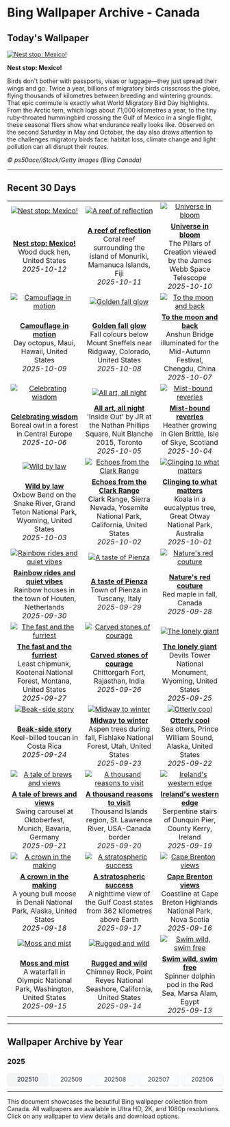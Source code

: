 # Bing Wallpaper Archive - Canada

## Today's Wallpaper

[![Nest stop: Mexico!](https://www.bing.com/th?id=OHR.WoodDuckHen_EN-CA8442966636_UHD.jpg&pid=hp&w=2560)](https://bing.codexun.com/ca/detail/20251012)

**Nest stop: Mexico!**

Birds don't bother with passports, visas or luggage—they just spread their wings and go. Twice a year, billions of migratory birds crisscross the globe, flying thousands of kilometres between breeding and wintering grounds. That epic commute is exactly what World Migratory Bird Day highlights. From the Arctic tern, which logs about 71,000 kilometres a year, to the tiny ruby-throated hummingbird crossing the Gulf of Mexico in a single flight, these seasonal fliers show what endurance really looks like. Observed on the second Saturday in May and October, the day also draws attention to the challenges migratory birds face: habitat loss, climate change and light pollution can all disrupt their routes.

*© ps50ace/iStock/Getty Images (Bing Canada)*

---

## Recent 30 Days

| | | |
|:---:|:---:|:---:|
| [![Nest stop: Mexico!](https://www.bing.com/th?id=OHR.WoodDuckHen_EN-CA8442966636_UHD.jpg&pid=hp&w=2560)](https://bing.codexun.com/ca/detail/20251012) | [![A reef of reflection](https://www.bing.com/th?id=OHR.MonurikiFiji_EN-CA8167749404_UHD.jpg&pid=hp&w=2560)](https://bing.codexun.com/ca/detail/20251011) | [![Universe in bloom](https://www.bing.com/th?id=OHR.WebbPillars_EN-CA8021988309_UHD.jpg&pid=hp&w=2560)](https://bing.codexun.com/ca/detail/20251010) | 
| **[Nest stop: Mexico!](https://bing.codexun.com/ca/detail/20251012)**<br>Wood duck hen, United States<br>*2025-10-12* | **[A reef of reflection](https://bing.codexun.com/ca/detail/20251011)**<br>Coral reef surrounding the island of Monuriki, Mamanuca Islands, Fiji<br>*2025-10-11* | **[Universe in bloom](https://bing.codexun.com/ca/detail/20251010)**<br>The Pillars of Creation viewed by the James Webb Space Telescope<br>*2025-10-10* | 
| [![Camouflage in motion](https://www.bing.com/th?id=OHR.OctopusCyanea_EN-CA7864486363_UHD.jpg&pid=hp&w=2560)](https://bing.codexun.com/ca/detail/20251009) | [![Golden fall glow](https://www.bing.com/th?id=OHR.RidgwayAspens_EN-CA7717329977_UHD.jpg&pid=hp&w=2560)](https://bing.codexun.com/ca/detail/20251008) | [![To the moon and back](https://www.bing.com/th?id=OHR.AnshunBridge_EN-CA7553942511_UHD.jpg&pid=hp&w=2560)](https://bing.codexun.com/ca/detail/20251007) | 
| **[Camouflage in motion](https://bing.codexun.com/ca/detail/20251009)**<br>Day octopus, Maui, Hawaii, United States<br>*2025-10-09* | **[Golden fall glow](https://bing.codexun.com/ca/detail/20251008)**<br>Fall colours below Mount Sneffels near Ridgway, Colorado, United States<br>*2025-10-08* | **[To the moon and back](https://bing.codexun.com/ca/detail/20251007)**<br>Anshun Bridge illuminated for the Mid-Autumn Festival, Chengdu, China<br>*2025-10-07* | 
| [![Celebrating wisdom](https://www.bing.com/th?id=OHR.TeacherOwl_EN-CA7173344502_UHD.jpg&pid=hp&w=2560)](https://bing.codexun.com/ca/detail/20251006) | [![All art, all night](https://www.bing.com/th?id=OHR.InsideOutNB_EN-CA6818912564_UHD.jpg&pid=hp&w=2560)](https://bing.codexun.com/ca/detail/20251005) | [![Mist-bound reveries](https://www.bing.com/th?id=OHR.SkyeHeather_EN-CA6782703552_UHD.jpg&pid=hp&w=2560)](https://bing.codexun.com/ca/detail/20251004) | 
| **[Celebrating wisdom](https://bing.codexun.com/ca/detail/20251006)**<br>Boreal owl in a forest in Central Europe<br>*2025-10-06* | **[All art, all night](https://bing.codexun.com/ca/detail/20251005)**<br>'Inside Out' by JR at the Nathan Phillips Square, Nuit Blanche 2015, Toronto<br>*2025-10-05* | **[Mist-bound reveries](https://bing.codexun.com/ca/detail/20251004)**<br>Heather growing in Glen Brittle, Isle of Skye, Scotland<br>*2025-10-04* | 
| [![Wild by law](https://www.bing.com/th?id=OHR.OxbowBend_EN-CA0110307953_UHD.jpg&pid=hp&w=2560)](https://bing.codexun.com/ca/detail/20251003) | [![Echoes from the Clark Range](https://www.bing.com/th?id=OHR.YosemiteClark_EN-CA9187443856_UHD.jpg&pid=hp&w=2560)](https://bing.codexun.com/ca/detail/20251002) | [![Clinging to what matters](https://www.bing.com/th?id=OHR.EucalyptusKoala_EN-CA8939050680_UHD.jpg&pid=hp&w=2560)](https://bing.codexun.com/ca/detail/20251001) | 
| **[Wild by law](https://bing.codexun.com/ca/detail/20251003)**<br>Oxbow Bend on the Snake River, Grand Teton National Park, Wyoming, United States<br>*2025-10-03* | **[Echoes from the Clark Range](https://bing.codexun.com/ca/detail/20251002)**<br>Clark Range, Sierra Nevada, Yosemite National Park, California, United States<br>*2025-10-02* | **[Clinging to what matters](https://bing.codexun.com/ca/detail/20251001)**<br>Koala in a eucalyptus tree, Great Otway National Park, Australia<br>*2025-10-01* | 
| [![Rainbow rides and quiet vibes](https://www.bing.com/th?id=OHR.HoutenHouses_EN-CA8693710238_UHD.jpg&pid=hp&w=2560)](https://bing.codexun.com/ca/detail/20250930) | [![A taste of Pienza](https://www.bing.com/th?id=OHR.PienzaItaly_EN-CA8507230327_UHD.jpg&pid=hp&w=2560)](https://bing.codexun.com/ca/detail/20250929) | [![Nature's red couture](https://www.bing.com/th?id=OHR.RedMapleleaf_EN-CA8222399050_UHD.jpg&pid=hp&w=2560)](https://bing.codexun.com/ca/detail/20250928) | 
| **[Rainbow rides and quiet vibes](https://bing.codexun.com/ca/detail/20250930)**<br>Rainbow houses in the town of Houten, Netherlands<br>*2025-09-30* | **[A taste of Pienza](https://bing.codexun.com/ca/detail/20250929)**<br>Town of Pienza in Tuscany, Italy<br>*2025-09-29* | **[Nature's red couture](https://bing.codexun.com/ca/detail/20250928)**<br>Red maple in fall, Canada<br>*2025-09-28* | 
| [![The fast and the furriest](https://www.bing.com/th?id=OHR.AutumnChipmunk_EN-CA7669023856_UHD.jpg&pid=hp&w=2560)](https://bing.codexun.com/ca/detail/20250927) | [![Carved stones of courage](https://www.bing.com/th?id=OHR.FortChittorgarh_EN-CA6914700264_UHD.jpg&pid=hp&w=2560)](https://bing.codexun.com/ca/detail/20250926) | [![The lonely giant](https://www.bing.com/th?id=OHR.BearLodge_EN-CA5941138960_UHD.jpg&pid=hp&w=2560)](https://bing.codexun.com/ca/detail/20250925) | 
| **[The fast and the furriest](https://bing.codexun.com/ca/detail/20250927)**<br>Least chipmunk, Kootenai National Forest, Montana, United States<br>*2025-09-27* | **[Carved stones of courage](https://bing.codexun.com/ca/detail/20250926)**<br>Chittorgarh Fort, Rajasthan, India<br>*2025-09-26* | **[The lonely giant](https://bing.codexun.com/ca/detail/20250925)**<br>Devils Tower National Monument, Wyoming, United States<br>*2025-09-25* | 
| [![Beak-side story](https://www.bing.com/th?id=OHR.ToucanForest_EN-CA5712281059_UHD.jpg&pid=hp&w=2560)](https://bing.codexun.com/ca/detail/20250924) | [![Midway to winter](https://www.bing.com/th?id=OHR.AspenEquinox_EN-CA5015758865_UHD.jpg&pid=hp&w=2560)](https://bing.codexun.com/ca/detail/20250923) | [![Otterly cool](https://www.bing.com/th?id=OHR.IceOtters_EN-CA4744258157_UHD.jpg&pid=hp&w=2560)](https://bing.codexun.com/ca/detail/20250922) | 
| **[Beak-side story](https://bing.codexun.com/ca/detail/20250924)**<br>Keel-billed toucan in Costa Rica<br>*2025-09-24* | **[Midway to winter](https://bing.codexun.com/ca/detail/20250923)**<br>Aspen trees during fall, Fishlake National Forest, Utah, United States<br>*2025-09-23* | **[Otterly cool](https://bing.codexun.com/ca/detail/20250922)**<br>Sea otters, Prince William Sound, Alaska, United States<br>*2025-09-22* | 
| [![A tale of brews and views](https://www.bing.com/th?id=OHR.OktoberfestSwing_EN-CA4280103942_UHD.jpg&pid=hp&w=2560)](https://bing.codexun.com/ca/detail/20250921) | [![A thousand reasons to visit](https://www.bing.com/th?id=OHR.ThousandIslands_EN-CA4060601894_UHD.jpg&pid=hp&w=2560)](https://bing.codexun.com/ca/detail/20250920) | [![Ireland's western edge](https://www.bing.com/th?id=OHR.DunquinIreland_EN-CA7995972934_UHD.jpg&pid=hp&w=2560)](https://bing.codexun.com/ca/detail/20250919) | 
| **[A tale of brews and views](https://bing.codexun.com/ca/detail/20250921)**<br>Swing carousel at Oktoberfest, Munich, Bavaria, Germany<br>*2025-09-21* | **[A thousand reasons to visit](https://bing.codexun.com/ca/detail/20250920)**<br>Thousand Islands region, St. Lawrence River, USA-Canada border<br>*2025-09-20* | **[Ireland's western edge](https://bing.codexun.com/ca/detail/20250919)**<br>Serpentine stairs of Dunquin Pier, County Kerry, Ireland<br>*2025-09-19* | 
| [![A crown in the making](https://www.bing.com/th?id=OHR.YoungMoose_EN-CA9323513470_UHD.jpg&pid=hp&w=2560)](https://bing.codexun.com/ca/detail/20250918) | [![A stratospheric success](https://www.bing.com/th?id=OHR.OzoneEarth_EN-CA7588653763_UHD.jpg&pid=hp&w=2560)](https://bing.codexun.com/ca/detail/20250917) | [![Cape Brenton views](https://www.bing.com/th?id=OHR.BrentonHighlandsNP_EN-CA6938321042_UHD.jpg&pid=hp&w=2560)](https://bing.codexun.com/ca/detail/20250916) | 
| **[A crown in the making](https://bing.codexun.com/ca/detail/20250918)**<br>A young bull moose in Denali National Park, Alaska, United States<br>*2025-09-18* | **[A stratospheric success](https://bing.codexun.com/ca/detail/20250917)**<br>A nighttime view of the Gulf Coast states from 362 kilometres above Earth<br>*2025-09-17* | **[Cape Brenton views](https://bing.codexun.com/ca/detail/20250916)**<br>Coastline at Cape Breton Highlands National Park, Nova Scotia<br>*2025-09-16* | 
| [![Moss and mist](https://www.bing.com/th?id=OHR.HohWaterfall_EN-CA7082475802_UHD.jpg&pid=hp&w=2560)](https://bing.codexun.com/ca/detail/20250915) | [![Rugged and wild](https://www.bing.com/th?id=OHR.PointReyesSeashore_EN-CA6892620661_UHD.jpg&pid=hp&w=2560)](https://bing.codexun.com/ca/detail/20250914) | [![Swim wild, swim free](https://www.bing.com/th?id=OHR.SpinnerDolphins_EN-CA6671326546_UHD.jpg&pid=hp&w=2560)](https://bing.codexun.com/ca/detail/20250913) | 
| **[Moss and mist](https://bing.codexun.com/ca/detail/20250915)**<br>A waterfall in Olympic National Park, Washington, United States<br>*2025-09-15* | **[Rugged and wild](https://bing.codexun.com/ca/detail/20250914)**<br>Chimney Rock, Point Reyes National Seashore, California, United States<br>*2025-09-14* | **[Swim wild, swim free](https://bing.codexun.com/ca/detail/20250913)**<br>Spinner dolphin pod in the Red Sea, Marsa Alam, Egypt<br>*2025-09-13* | 


---

## Wallpaper Archive by Year

### 2025
<div style="display: grid; grid-template-columns: repeat(auto-fit, minmax(80px, 1fr)); gap: 6px; margin: 12px 0;">
<a href="https://bing.codexun.com/ca/archive/202510" style="padding: 6px 12px; font-size: 14px; border-radius: 6px; box-shadow: 0 1px 2px rgba(0,0,0,0.1); background-color: #f3f4f6; color: #374151; text-decoration: none; text-align: center; transition: background-color 0.2s ease; font-weight: 500;">202510</a>
<a href="https://bing.codexun.com/ca/archive/202509" style="padding: 6px 12px; font-size: 14px; border-radius: 6px; box-shadow: 0 1px 2px rgba(0,0,0,0.1); background-color: #f9fafb; color: #374151; text-decoration: none; text-align: center; transition: background-color 0.2s ease;">202509</a>
<a href="https://bing.codexun.com/ca/archive/202508" style="padding: 6px 12px; font-size: 14px; border-radius: 6px; box-shadow: 0 1px 2px rgba(0,0,0,0.1); background-color: #f9fafb; color: #374151; text-decoration: none; text-align: center; transition: background-color 0.2s ease;">202508</a>
<a href="https://bing.codexun.com/ca/archive/202507" style="padding: 6px 12px; font-size: 14px; border-radius: 6px; box-shadow: 0 1px 2px rgba(0,0,0,0.1); background-color: #f9fafb; color: #374151; text-decoration: none; text-align: center; transition: background-color 0.2s ease;">202507</a>
<a href="https://bing.codexun.com/ca/archive/202506" style="padding: 6px 12px; font-size: 14px; border-radius: 6px; box-shadow: 0 1px 2px rgba(0,0,0,0.1); background-color: #f9fafb; color: #374151; text-decoration: none; text-align: center; transition: background-color 0.2s ease;">202506</a>
</div>



---

This document showcases the beautiful Bing wallpaper collection from Canada. All wallpapers are available in Ultra HD, 2K, and 1080p resolutions. Click on any wallpaper to view details and download options.

